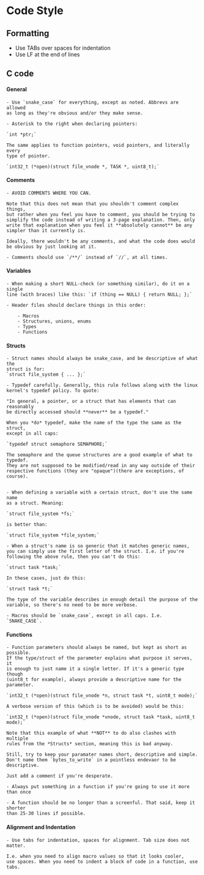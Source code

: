 # Code Style
## Formatting

 - Use TABs over spaces for indentation
 - Use LF at the end of lines

## C code

#### General
	- Use `snake_case` for everything, except as noted. Abbrevs are allowed
	as long as they're obvious and/or they make sense.

	- Asterisk to the right when declaring pointers:

	`int *ptr;`

	The same applies to function pointers, void pointers, and literally every
	type of pointer.

	`int32_t (*open)(struct file_vnode *, TASK *, uint8_t);`

#### Comments
	- AVOID COMMENTS WHERE YOU CAN.

	Note that this does not mean that you shouldn't comment complex things,
	but rather when you feel you have to comment, you should be trying to
	simplify the code instead of writing a 3-page explanation. Then, only
	write that explanation when you feel it **absolutely cannot** be any
	simpler than it currently is.

	Ideally, there wouldn't be any comments, and what the code does would
	be obvious by just looking at it.

	- Comments should use `/**/` instead of `//`, at all times.

#### Variables

	- When making a short NULL-check (or something similar), do it on a single
	line (with braces) like this: `if (thing == NULL) { return NULL; };`

	- Header files should declare things in this order:

		- Macros
		- Structures, unions, enums
		- Types
		- Functions

#### Structs
	- Struct names should always be snake_case, and be descriptive of what the
	struct is for:
	`struct file_system { ... };`

	- Typedef carefully. Generally, this rule follows along with the linux
	kernel's typedef policy. To quote:

	"In general, a pointer, or a struct that has elements that can reasonably
	be directly accessed should **never** be a typedef."

	When you *do* typedef, make the name of the type the same as the struct,
	except in all caps:

	`typedef struct semaphore SEMAPHORE;`

	The semaphore and the queue structures are a good example of what to typedef.
	They are not supposed to be modified/read in any way outside of their
	respective functions (they are "opaque")(there are exceptions, of course).


	- When defining a variable with a certain struct, don't use the same name
	as a struct. Meaning:

	`struct file_system *fs;`

	is better than:

	`struct file_system *file_system;`

	- When a struct's name is so generic that it matches generic names,
	you can simply use the first letter of the struct. I.e. if you're
	following the above rule, then you can't do this:

	`struct task *task;`

	In these cases, just do this:

	`struct task *t;`

	The type of the variable describes in enough detail the purpose of the
	variable, so there's no need to be more verbose.

	- Macros should be `snake_case`, except in all caps. I.e. `SNAKE_CASE`.

#### Functions
	- Function parameters should always be named, but kept as short as possible.
	If the type/struct of the parameter explains what purpose it serves, it
	is enough to just name it a single letter. If it's a generic type though
	(uint8_t for example), always provide a descriptive name for the parameter.

	`int32_t (*open)(struct file_vnode *n, struct task *t, uint8_t mode);`

	A verbose version of this (which is to be avoided) would be this:

	`int32_t (*open)(struct file_vnode *vnode, struct task *task, uint8_t mode);`

	Note that this example of what **NOT** to do also clashes with multiple
	rules from the *Structs* section, meaning this is bad anyway.

	Still, try to keep your paramater names short, descriptive and simple.
	Don't name them `bytes_to_write` in a pointless endevaor to be descriptive.

	Just add a comment if you're desperate.

	- Always put something in a function if you're going to use it more than once

	- A function should be no longer than a screenful. That said, keep it shorter
	than 25-30 lines if possible.

#### Alignment and Indentation
	- Use tabs for indentation, spaces for alignment. Tab size does not matter.

	I.e. when you need to align macro values so that it looks cooler,
	use spaces. When you need to indent a block of code in a function, use tabs.

